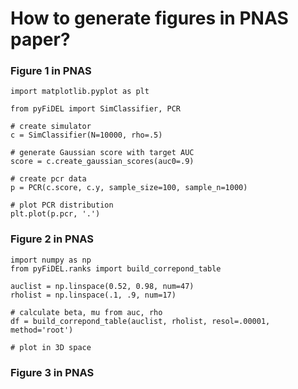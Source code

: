 # How to generate figures in PNAS paper?

### Figure 1 in PNAS

```{python}
import matplotlib.pyplot as plt

from pyFiDEL import SimClassifier, PCR

# create simulator
c = SimClassifier(N=10000, rho=.5)

# generate Gaussian score with target AUC
score = c.create_gaussian_scores(auc0=.9)

# create pcr data
p = PCR(c.score, c.y, sample_size=100, sample_n=1000)

# plot PCR distribution
plt.plot(p.pcr, '.')
```

### Figure 2 in PNAS

```{python}
import numpy as np
from pyFiDEL.ranks import build_correpond_table

auclist = np.linspace(0.52, 0.98, num=47)
rholist = np.linspace(.1, .9, num=17)

# calculate beta, mu from auc, rho
df = build_correpond_table(auclist, rholist, resol=.00001, method='root')

# plot in 3D space
```

### Figure 3 in PNAS
